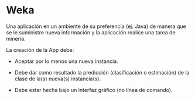 # Weka #

Una aplicación en un ambiente de su preferencia (ej. Java) de manera que se le suministre nueva información y la aplicación realice una tarea de minería.

La creación de la App debe: 

* Aceptar por lo menos una nueva instancia.

* Debe dar como resultado la predicción (clasificación o estimación) de la clase de la(s) nueva(s) instancia(s).

* Debe estar hecha bajo un interfaz gráfico (no línea de comando).
